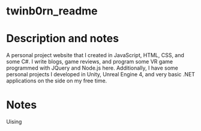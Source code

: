 # twinb0rn_readme

# Description and notes
A personal project website that I created in  JavaScript, HTML, CSS, and some C#. I write blogs, game reviews, and program some VR game programmed with JQuery and Node.js here. Additionally, I have some personal projects I developed in Unity, Unreal Engine 4, and very basic .NET applications on the side on my free time.  

# Notes

Uising
  
